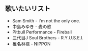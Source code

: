 ## 歌いたいリスト

- Sam Smith - I'm not the only one.
- 中島みゆき - 麦の歌 
- Pitbull Performance - Fireball
- 三代目J Soul Brothers - R.Y.U.S.E.I.
- 椎名林檎 - NIPPON
